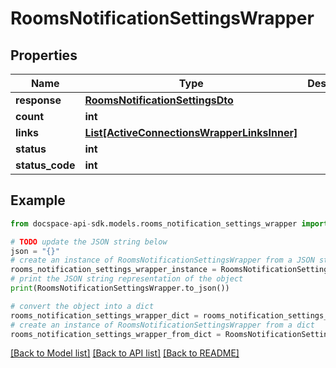 # RoomsNotificationSettingsWrapper

## Properties

Name | Type | Description | Notes
------------ | ------------- | ------------- | -------------
**response** | [**RoomsNotificationSettingsDto**](RoomsNotificationSettingsDto.md) |  | [optional] 
**count** | **int** |  | [optional] 
**links** | [**List[ActiveConnectionsWrapperLinksInner]**](ActiveConnectionsWrapperLinksInner.md) |  | [optional] 
**status** | **int** |  | [optional] 
**status_code** | **int** |  | [optional] 

## Example

```python
from docspace-api-sdk.models.rooms_notification_settings_wrapper import RoomsNotificationSettingsWrapper

# TODO update the JSON string below
json = "{}"
# create an instance of RoomsNotificationSettingsWrapper from a JSON string
rooms_notification_settings_wrapper_instance = RoomsNotificationSettingsWrapper.from_json(json)
# print the JSON string representation of the object
print(RoomsNotificationSettingsWrapper.to_json())

# convert the object into a dict
rooms_notification_settings_wrapper_dict = rooms_notification_settings_wrapper_instance.to_dict()
# create an instance of RoomsNotificationSettingsWrapper from a dict
rooms_notification_settings_wrapper_from_dict = RoomsNotificationSettingsWrapper.from_dict(rooms_notification_settings_wrapper_dict)
```
[[Back to Model list]](../README.md#documentation-for-models) [[Back to API list]](../README.md#documentation-for-api-endpoints) [[Back to README]](../README.md)


